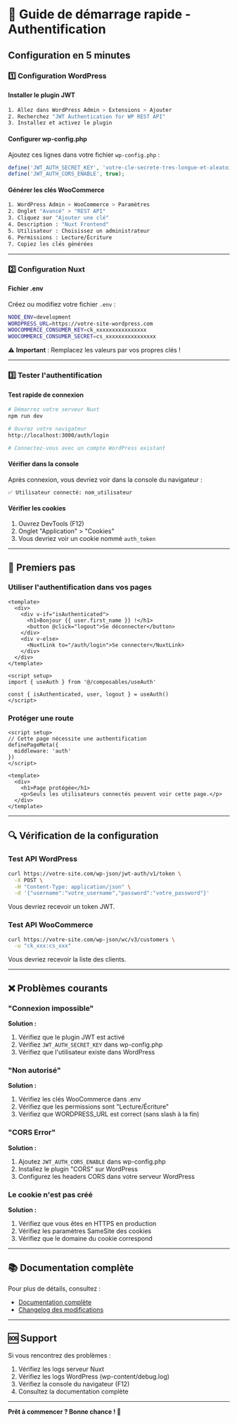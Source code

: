 # 🚀 Guide de démarrage rapide - Authentification

## Configuration en 5 minutes

### 1️⃣ Configuration WordPress

#### Installer le plugin JWT
```bash
1. Allez dans WordPress Admin > Extensions > Ajouter
2. Recherchez "JWT Authentication for WP REST API"
3. Installez et activez le plugin
```

#### Configurer wp-config.php
Ajoutez ces lignes dans votre fichier `wp-config.php` :

```php
define('JWT_AUTH_SECRET_KEY', 'votre-cle-secrete-tres-longue-et-aleatoire-minimum-64-caracteres');
define('JWT_AUTH_CORS_ENABLE', true);
```

#### Générer les clés WooCommerce
```bash
1. WordPress Admin > WooCommerce > Paramètres
2. Onglet "Avancé" > "REST API"
3. Cliquez sur "Ajouter une clé"
4. Description : "Nuxt Frontend"
5. Utilisateur : Choisissez un administrateur
6. Permissions : Lecture/Écriture
7. Copiez les clés générées
```

---

### 2️⃣ Configuration Nuxt

#### Fichier .env
Créez ou modifiez votre fichier `.env` :

```bash
NODE_ENV=development
WORDPRESS_URL=https://votre-site-wordpress.com
WOOCOMMERCE_CONSUMER_KEY=ck_xxxxxxxxxxxxxxxx
WOOCOMMERCE_CONSUMER_SECRET=cs_xxxxxxxxxxxxxxxx
```

⚠️ **Important** : Remplacez les valeurs par vos propres clés !

---

### 3️⃣ Tester l'authentification

#### Test rapide de connexion
```bash
# Démarrez votre serveur Nuxt
npm run dev

# Ouvrez votre navigateur
http://localhost:3000/auth/login

# Connectez-vous avec un compte WordPress existant
```

#### Vérifier dans la console
Après connexion, vous devriez voir dans la console du navigateur :
```
✅ Utilisateur connecté: nom_utilisateur
```

#### Vérifier les cookies
1. Ouvrez DevTools (F12)
2. Onglet "Application" > "Cookies"
3. Vous devriez voir un cookie nommé `auth_token`

---

## 🎯 Premiers pas

### Utiliser l'authentification dans vos pages

```vue
<template>
  <div>
    <div v-if="isAuthenticated">
      <h1>Bonjour {{ user.first_name }} !</h1>
      <button @click="logout">Se déconnecter</button>
    </div>
    <div v-else>
      <NuxtLink to="/auth/login">Se connecter</NuxtLink>
    </div>
  </div>
</template>

<script setup>
import { useAuth } from '@/composables/useAuth'

const { isAuthenticated, user, logout } = useAuth()
</script>
```

### Protéger une route

```vue
<script setup>
// Cette page nécessite une authentification
definePageMeta({
  middleware: 'auth'
})
</script>

<template>
  <div>
    <h1>Page protégée</h1>
    <p>Seuls les utilisateurs connectés peuvent voir cette page.</p>
  </div>
</template>
```

---

## 🔍 Vérification de la configuration

### Test API WordPress
```bash
curl https://votre-site.com/wp-json/jwt-auth/v1/token \
  -X POST \
  -H "Content-Type: application/json" \
  -d '{"username":"votre_username","password":"votre_password"}'
```

Vous devriez recevoir un token JWT.

### Test API WooCommerce
```bash
curl https://votre-site.com/wp-json/wc/v3/customers \
  -u "ck_xxx:cs_xxx"
```

Vous devriez recevoir la liste des clients.

---

## ❌ Problèmes courants

### "Connexion impossible"
**Solution :**
1. Vérifiez que le plugin JWT est activé
2. Vérifiez `JWT_AUTH_SECRET_KEY` dans wp-config.php
3. Vérifiez que l'utilisateur existe dans WordPress

### "Non autorisé"
**Solution :**
1. Vérifiez les clés WooCommerce dans .env
2. Vérifiez que les permissions sont "Lecture/Écriture"
3. Vérifiez que WORDPRESS_URL est correct (sans slash à la fin)

### "CORS Error"
**Solution :**
1. Ajoutez `JWT_AUTH_CORS_ENABLE` dans wp-config.php
2. Installez le plugin "CORS" sur WordPress
3. Configurez les headers CORS dans votre serveur WordPress

### Le cookie n'est pas créé
**Solution :**
1. Vérifiez que vous êtes en HTTPS en production
2. Vérifiez les paramètres SameSite des cookies
3. Vérifiez que le domaine du cookie correspond

---

## 📚 Documentation complète

Pour plus de détails, consultez :
- [Documentation complète](./AUTHENTICATION.md)
- [Changelog des modifications](./CHANGELOG-AUTH.md)

---

## 🆘 Support

Si vous rencontrez des problèmes :
1. Vérifiez les logs serveur Nuxt
2. Vérifiez les logs WordPress (wp-content/debug.log)
3. Vérifiez la console du navigateur (F12)
4. Consultez la documentation complète

---

**Prêt à commencer ? Bonne chance ! 🎉**






